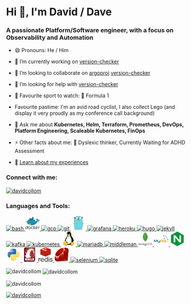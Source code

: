 # Hi 👋, I'm David / Dave
### A passionate Platform/Software engineer, with a focus on Observability and Automation

<p align="left">  </p>

- 😄 Pronouns: He / Him

- 🔭 I’m currently working on [version-checker](https://github.com/jetstack/version-checker)

- 👯 I’m looking to collaborate on [argoproj](https://github.com/argoproj) [version-checker](https://github.com/jetstack/version-checker)

- 🤝 I’m looking for help with [version-checker](https://github.com/jetstack/version-checker)

- 🏅 Favourite sport to watch: 🏁 Formula 1

- Favourite pastime: I'm an avid road cyclist, I also collect Lego (and display it very proudly as my conference call background)

- 💬 Ask me about **Kubernetes, Helm, Terraform, Prometheus, DevOps, Platform Engineering, Scaleable Kubernetes, FinOps**

- ⚡ Other facts about me: 🧠 Dyslexic thinker, Currently Waiting for ADHD Assessment

- 📄 [Learn about my experiences](https://david.collom.co.uk/cv.pdf)

### Connect with me:
<p align="left">
<a href="https://linkedin.com/in/davidcollom" target="blank"><img align="center" src="https://raw.githubusercontent.com/rahuldkjain/github-profile-readme-generator/master/src/images/icons/Social/linked-in-alt.svg" alt="davidcollom" height="30" width="40" /></a>
</p>

### Languages and Tools:
<p align="left">
  <a href="https://www.gnu.org/software/bash/" target="_blank" rel="noreferrer">
  <img src="https://www.vectorlogo.zone/logos/gnu_bash/gnu_bash-icon.svg" alt="bash" width="40" height="40"
  />
</a>
<a href="https://www.docker.com/" target="_blank" rel="noreferrer">
  <img
    src="https://raw.githubusercontent.com/devicons/devicon/master/icons/docker/docker-original-wordmark.svg" alt="docker" width="40" height="40"
  />
</a>
<a href="https://cloud.google.com" target="_blank" rel="noreferrer">
  <img
    src="https://www.vectorlogo.zone/logos/google_cloud/google_cloud-icon.svg" alt="gcp" width="40" height="40"
  />
</a>
<a href="https://git-scm.com/" target="_blank" rel="noreferrer">
  <img
    src="https://www.vectorlogo.zone/logos/git-scm/git-scm-icon.svg" alt="git" width="40" height="40"
  />
</a>
<a href="https://golang.org" target="_blank" rel="noreferrer">
  <img
    src="https://raw.githubusercontent.com/devicons/devicon/master/icons/go/go-original.svg" alt="go" width="40" height="40"
  />
</a>
<a href="https://grafana.com" target="_blank" rel="noreferrer">
  <img
    src="https://www.vectorlogo.zone/logos/grafana/grafana-icon.svg" alt="grafana" width="40" height="40"
  />
</a>
<a href="https://heroku.com" target="_blank" rel="noreferrer">
  <img
    src="https://www.vectorlogo.zone/logos/heroku/heroku-icon.svg" alt="heroku" width="40" height="40"
  />
</a>
<a href="https://gohugo.io/" target="_blank" rel="noreferrer">
  <img src="https://api.iconify.design/logos-hugo.svg" alt="hugo"  width="40" height="40"
  />
</a>
<a href="https://jekyllrb.com/" target="_blank" rel="noreferrer">
  <img src="https://www.vectorlogo.zone/logos/jekyllrb/jekyllrb-icon.svg" alt="jekyll" width="40" height="40"
  />
</a>
<a href="https://kafka.apache.org/" target="_blank" rel="noreferrer">
  <img src="https://www.vectorlogo.zone/logos/apache_kafka/apache_kafka-icon.svg" alt="kafka" width="40" height="40"
  />
</a>
<a href="https://kubernetes.io" target="_blank" rel="noreferrer">
  <img src="https://www.vectorlogo.zone/logos/kubernetes/kubernetes-icon.svg" alt="kubernetes" width="40" height="40"
  />
</a>
<a href="https://www.linux.org/" target="_blank" rel="noreferrer">
  <img src="https://raw.githubusercontent.com/devicons/devicon/master/icons/linux/linux-original.svg" alt="linux" width="40" height="40"
  />
</a>
<a href="https://mariadb.org/" target="_blank" rel="noreferrer">
  <img src="https://www.vectorlogo.zone/logos/mariadb/mariadb-icon.svg" alt="mariadb" width="40" height="40"
  />
</a>
<a href="https://middlemanapp.com/" target="_blank" rel="noreferrer">
  <img src="https://raw.githubusercontent.com/leungwensen/svg-icon/b84b3f3a3da329b7c1d02346865f8e98beb05413/dist/svg/logos/middleman.svg" alt="middleman" width="40" height="40"
  />
</a>
<a href="https://www.mongodb.com/" target="_blank" rel="noreferrer">
  <img src="https://raw.githubusercontent.com/devicons/devicon/master/icons/mongodb/mongodb-original-wordmark.svg" alt="mongodb" width="40" height="40"
  />
</a>
<a href="https://www.mysql.com/" target="_blank" rel="noreferrer">
  <img src="https://raw.githubusercontent.com/devicons/devicon/master/icons/mysql/mysql-original-wordmark.svg" alt="mysql" width="40" height="40"
  />
</a>
<a href="https://www.nginx.com" target="_blank" rel="noreferrer">
  <img src="https://raw.githubusercontent.com/devicons/devicon/master/icons/nginx/nginx-original.svg" alt="nginx" width="40" height="40"
  />
</a>
<a href="https://www.python.org" target="_blank" rel="noreferrer">
  <img src="https://raw.githubusercontent.com/devicons/devicon/master/icons/python/python-original.svg" alt="python" width="40" height="40"
  />
</a>
<a href="https://rubyonrails.org" target="_blank" rel="noreferrer">
  <img src="https://raw.githubusercontent.com/devicons/devicon/master/icons/rails/rails-original-wordmark.svg" alt="rails" width="40" height="40"
  />
</a>
<a href="https://redis.io" target="_blank" rel="noreferrer">
  <img src="https://raw.githubusercontent.com/devicons/devicon/master/icons/redis/redis-original-wordmark.svg" alt="redis" width="40" height="40"
  />
</a>
<a href="https://www.ruby-lang.org/en/" target="_blank" rel="noreferrer">
  <img src="https://raw.githubusercontent.com/devicons/devicon/master/icons/ruby/ruby-original.svg" alt="ruby" width="40" height="40"/>
</a>
<a href="https://www.selenium.dev" target="_blank" rel="noreferrer">
  <img src="https://raw.githubusercontent.com/detain/svg-logos/780f25886640cef088af994181646db2f6b1a3f8/svg/selenium-logo.svg" alt="selenium" width="40" height="40"
  />
</a>
<a href="https://www.sqlite.org/" target="_blank" rel="noreferrer">
  <img src="https://www.vectorlogo.zone/logos/sqlite/sqlite-icon.svg" alt="sqlite" width="40" height="40"
  />
</a>

</p>

<img align="left" src="https://github-readme-stats.vercel.app/api/top-langs?username=davidcollom&show_icons=true&locale=en&layout=compact" alt="davidcollom" />

&nbsp;<img align="center" src="https://github-readme-stats.vercel.app/api?username=davidcollom&show_icons=true&locale=en" alt="davidcollom" />

<img align="center" src="https://github-readme-streak-stats.herokuapp.com/?user=davidcollom&" alt="davidcollom" />

<a href="https://github.com/ryo-ma/github-profile-trophy"><img src="https://github-profile-trophy.vercel.app/?username=davidcollom" alt="davidcollom" /></a>
